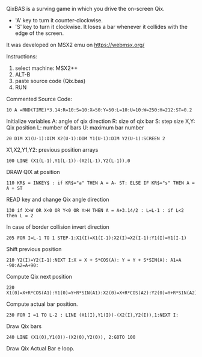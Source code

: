 QixBAS is a surving game in which you drive the on-screen Qix.
- 'A' key to turn it counter-clockwise.
- 'S' key to turn it clockwise.
It loses a bar whenever it collides with the edge of the screen.

It was developed on MSX2 emu on https://webmsx.org/

Instructions:
1) select machine: MSX2++
2) ALT-B
3) paste source code (Qix.bas)
4) RUN

Commented Source Code:
```
10 A =RND(TIME)*3.14:R=10:S=10:X=50:Y=50:L=10:U=10:W=250:H=212:ST=0.2
```
Initialize variables
A: angle of qix direction
R: size of qix bar
S: step size
X,Y: Qix position
L: number of bars
U: maximum bar number


```
20 DIM X1(U-1):DIM X2(U-1):DIM Y1(U-1):DIM Y2(U-1):SCREEN 2
```
X1,X2,Y1,Y2: previous position arrays

```
100 LINE (X1(L-1),Y1(L-1))-(X2(L-1),Y2(L-1)),0 
```
DRAW QIX at position

```
110 KR$ = INKEY$ : if KR$="a" THEN A = A- ST: ELSE IF KR$="s" THEN A = A + ST
```
READ key and change Qix angle direction

```
130 if X>W OR X<0 OR Y<0 OR Y>H THEN A = A+3.14/2 : L=L-1 : if L<2 then L = 2
```
In case of border collision invert direction

```
205 FOR I=L-1 TO 1 STEP-1:X1(I)=X1(I-1):X2(I)=X2(I-1):Y1(I)=Y1(I-1)
```
Shift previous position

```
210 Y2(I)=Y2(I-1):NEXT I:X = X + S*COS(A): Y = Y + S*SIN(A): A1=A -90:A2=A+90:
```
Compute Qix next position

```
220 X1(0)=X+R*COS(A1):Y1(0)=Y+R*SIN(A1):X2(0)=X+R*COS(A2):Y2(0)=Y+R*SIN(A2)
```
Compute actual bar position.

```
230 FOR I =1 TO L-2 : LINE (X1(I),Y1(I))-(X2(I),Y2(I)),1:NEXT I:
```
Draw Qix bars

```
240 LINE (X1(0),Y1(0))-(X2(0),Y2(0)), 2:GOTO 100
```
Draw Qix Actual Bar e loop.

